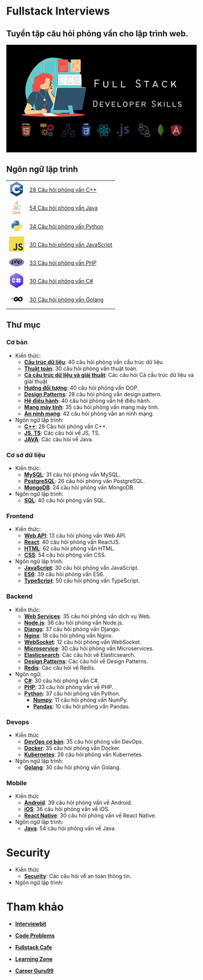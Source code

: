 # Fullstack Interviews

## Tuyển tập câu hỏi phỏng vấn cho lập trình web.

![](./interviews.jpg)

## Ngôn ngữ lập trình

|                                                                                                                                                    |                                                           |
| -------------------------------------------------------------------------------------------------------------------------------------------------- | --------------------------------------------------------- |
| <img src="https://raw.githubusercontent.com/github/explore/180320cffc25f4ed1bbdfd33d4db3a66eeeeb358/topics/cpp/cpp.png" height="40">               | [28 Câu hỏi phỏng vấn C++](./basics/cpp/)                 |
| <img src="https://raw.githubusercontent.com/github/explore/180320cffc25f4ed1bbdfd33d4db3a66eeeeb358/topics/java/java.png" height="40">             | [54 Câu hỏi phỏng vấn Java](./mobile/java/)               |
| <img src="https://raw.githubusercontent.com/github/explore/180320cffc25f4ed1bbdfd33d4db3a66eeeeb358/topics/python/python.png" height="40">         | [34 Câu hỏi phỏng vấn Python](./backend/python/)          |
| <img src="https://raw.githubusercontent.com/github/explore/180320cffc25f4ed1bbdfd33d4db3a66eeeeb358/topics/javascript/javascript.png" height="40"> | [30 Câu hỏi phỏng vấn JavaScript](./frontend/javascript/) |
| <img src="https://raw.githubusercontent.com/github/explore/180320cffc25f4ed1bbdfd33d4db3a66eeeeb358/topics/php/php.png" height="40">               | [33 Câu hỏi phỏng vấn PHP](./backend/php/)                |
| <img src="https://raw.githubusercontent.com/github/explore/180320cffc25f4ed1bbdfd33d4db3a66eeeeb358/topics/csharp/csharp.png" height="40">         | [30 Câu hỏi phỏng vấn C#](./backend/csharp/)              |
| <img src="https://raw.githubusercontent.com/github/explore/80688e429a7d4ef2fca1e82350fe8e3517d3494d/topics/go/go.png" height="40">                 | [30 Câu hỏi phỏng vấn Golang](./devops/golang/)           |

## Thư mục

### Cơ bản

- Kiến thức:
  - [**Cấu trúc dữ liệu**](./basics/data-structures): 40 câu hỏi phỏng vấn cấu trúc dữ liệu.
  - [**Thuật toán**](./basics/algorithms): 30 câu hỏi phỏng vấn thuật toán.
  - [**Cả cấu trúc dữ liệu và giải thuật**](./basics/dsa.md): Các câu hỏi Cả cấu trúc dữ liệu và giải thuật
  - [**Hướng đối tượng**](./basics/oops): 40 câu hỏi phỏng vấn OOP.
  - [**Design Patterns**](./basics/design-patterns): 28 câu hỏi phỏng vấn design pattern.
  - [**Hệ điều hành**](./basics/os): 40 câu hỏi phỏng vấn hệ điều hành.
  - [**Mạng máy tính**](./basics/network): 35 câu hỏi phỏng vấn mạng máy tính.
  - [**An ninh mạng**](./basics/cyber): 42 câu hỏi phỏng vấn an ninh mạng.
- Ngôn ngữ lập trình:
  - [**C++**](./basics/cpp): 28 Câu hỏi phỏng vấn C++.
  - [**JS, TS**](./basics/javascript_typescript/): Các câu hỏi về JS, TS.
  - [**JAVA**](./basics/java/): Các câu hỏi về Java.

### Cơ sở dữ liệu

- Kiến thức:
  - [**MySQL**](./database/mysql): 31 câu hỏi phỏng vấn MySQL.
  - [**PostgreSQL**](./database/postgresql): 26 câu hỏi phỏng vấn PostgreSQL.
  - [**MongoDB**](./database/mongodb): 24 câu hỏi phỏng vấn MongoDB.
- Ngôn ngữ lập trình:
  - [**SQL**](./database/sql): 40 câu hỏi phỏng vấn SQL.

### Frontend

- Kiến thức:
  - [**Web API**](./frontend/web-api): 13 câu hỏi phỏng vấn Web API.
  - [**React**](./frontend/react): 40 câu hỏi phỏng vấn ReactJS.
  - [**HTML**](./frontend/html): 62 câu hỏi phỏng vấn HTML.
  - [**CSS**](./frontend/css): 54 câu hỏi phỏng vấn CSS.
- Ngôn ngữ lập trình:
  - [**JavaScript**](./frontend/javascript): 30 câu hỏi phỏng vấn JavaScript.
  - [**ES6**](./frontend/es6): 39 câu hỏi phỏng vấn ES6.
  - [**TypeScript**](./frontend/typescript): 50 câu hỏi phỏng vấn TypeScript.

### Backend

- Kiến thức:
  - [**Web Services**](./backend/web-services): 35 câu hỏi phỏng vấn dịch vụ Web.
  - [**Node.js**](./backend/nodejs): 36 câu hỏi phỏng vấn Node.js.
  - [**Django**](./backend/django): 37 câu hỏi phỏng vấn Django.
  - [**Nginx**](./backend/nginx): 18 câu hỏi phỏng vấn Nginx.
  - [**WebSocket**](./backend/websocket/): 12 câu hỏi phỏng vấn WebSocket.
  - [**Microservice**](./backend/microservice): 30 câu hỏi phỏng vấn Microservices.
  - [**Elasticsearch**](./backend/elasticsearch/): Các câu hỏi về Elasticsearch.
  - [**Design Patterns**](./backend): Các câu hỏi về Design Patterns.
  - [**Redis**](./backend/redis/): Các câu hỏi về Redis.
- Ngôn ngữ:
  - [**C#**](./backend/csharp): 30 câu hỏi phỏng vấn C#.
  - [**PHP**](./backend/php): 33 câu hỏi phỏng vấn về PHP.
  - [**Python**](./backend/python): 37 câu hỏi phỏng vấn Python.
    - [**Numpy**](./backend/python/numpy): 11 câu hỏi phỏng vấn NumPy.
    - [**Pandas**](./backend/python/pandas): 10 câu hỏi phỏng vấn Pandas.

### Devops

- Kiến thức
  - [**DevOps cơ bản**](./devops): 35 câu hỏi phỏng vấn DevOps.
  - [**Docker**](./devops/docker): 35 câu hỏi phỏng vấn Docker.
  - [**Kubernetes**](./devops/kubernetes): 26 câu hỏi phỏng vấn Kubernetes.
- Ngôn ngữ lập trình:
  - [**Golang**](./devops/golang): 30 câu hỏi phỏng vấn Golang.

### Mobile

- Kiến thức
  - [**Android**](./mobile/android): 39 câu hỏi phỏng vấn về Android.
  - [**iOS**](./mobile/ios): 36 câu hỏi phỏng vấn về iOS.
  - [**React Native**](./mobile/react-native/): 30 câu hỏi phỏng vấn về React Native.
- Ngôn ngữ lập trình:
  - [**Java**](./mobile/java): 54 câu hỏi phỏng vấn về Java.

# Security
- Kiến thức 
  - [**Security**](./security/): Các câu hỏi về an toàn thông tin.
- Ngôn ngữ lập trình:
  
# Tham khảo

- [**Interviewbit**](https://www.interviewbit.com)

- [**Code Problems**](https://github.com/blakeembrey/code-problems)

- [**Fullstack Cafe**](https://www.fullstack.cafe)

- [**Learning Zone**](https://github.com/learning-zone)

- [**Career Guru99**](https://career.guru99.com/)
